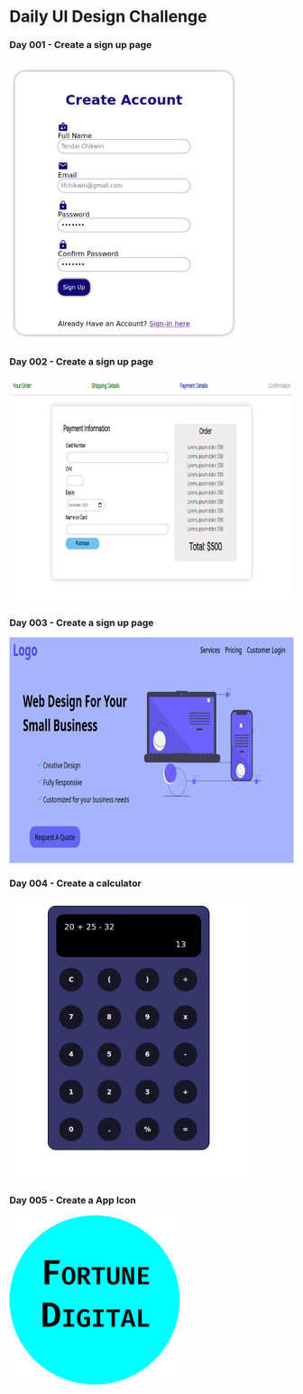 # Daily UI Design Challenge

### Day 001 - Create a sign up page
<img src="Day001/sign-up.png" height="500">

### Day 002 - Create a sign up page
<img src="Day002/credit-card.png" height="400">

### Day 003 - Create a sign up page
<img src="Day003/public/landing-page.png" height="400">

### Day 004 - Create a calculator
<img src="Day004/calculator.png" height="500">

### Day 005 - Create a App Icon
<img src="Day005/bitmap.png" height="300">
